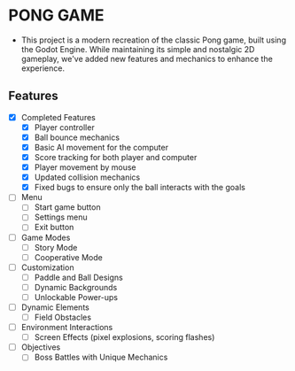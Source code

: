 # PONG GAME
 - This project is a modern recreation of the classic Pong game, built using the Godot Engine. While maintaining its simple and nostalgic 2D gameplay, we've added new features and mechanics to enhance the experience.

## Features

- [X] Completed Features
  - [X] Player controller
  - [X] Ball bounce mechanics
  - [X] Basic AI movement for the computer
  - [X] Score tracking for both player and computer
  - [X] Player movement by mouse
  - [X] Updated collision mechanics
  - [X] Fixed bugs to ensure only the ball interacts with the goals

- [ ] Menu
  - [ ] Start game button
  - [ ] Settings menu
  - [ ] Exit button
- [ ] Game Modes
  - [ ] Story Mode
  - [ ] Cooperative Mode
- [ ] Customization
  - [ ] Paddle and Ball Designs
  - [ ] Dynamic Backgrounds
  - [ ] Unlockable Power-ups
- [ ] Dynamic Elements
  - [ ] Field Obstacles
- [ ] Environment Interactions
  - [ ] Screen Effects (pixel explosions, scoring flashes)
- [ ] Objectives
  - [ ] Boss Battles with Unique Mechanics